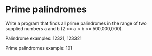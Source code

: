 # Prime palindromes

Write a program that finds all prime palindromes in the range of two supplied numbers a and b (2 <= a < b <= 500,000,000). 

Palindrome examples: 12321, 123321

Prime palindromes example: 101
